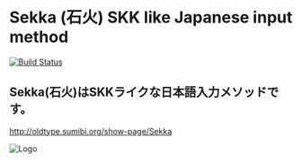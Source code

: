 # Sekka (石火) SKK like Japanese input method
 [![Build Status](https://travis-ci.org/kiyoka/sekka.svg?branch=master)](https://travis-ci.org/kiyoka/sekka)


##  Sekka(石火)はSKKライクな日本語入力メソッドです。
 <http://oldtype.sumibi.org/show-page/Sekka>

 ![Logo]( http://dl.dropbox.com/u/3870066/blog/iStock_000016378483XSmall.jpg )
